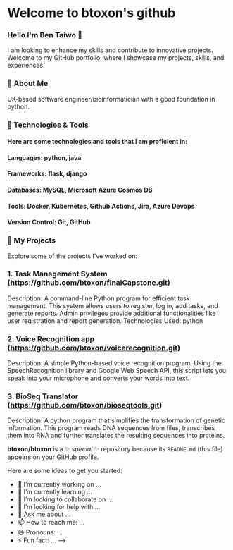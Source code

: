 

# Welcome to btoxon's github


### Hello I'm Ben Taiwo 👋
I am looking to enhance my skills and contribute to innovative projects. Welcome to my GitHub portfolio, where I showcase my projects, skills, and experiences.


### 🚀 About Me
UK-based software engineer/bioinformatician with a good foundation in python.



### 🔧 Technologies & Tools
#### Here are some technologies and tools that I am proficient in:
#### Languages: python, java
#### Frameworks: flask, django
#### Databases: MySQL, Microsoft Azure Cosmos DB
#### Tools: Docker, Kubernetes, Github Actions, Jira, Azure Devops
#### Version Control: Git, GitHub




### 🌱 My Projects
Explore some of the projects I've worked on:

### 1. Task Management System (https://github.com/btoxon/finalCapstone.git)

Description: A command-line Python program for efficient task management. This system allows users to register, log in, add tasks, and generate reports. Admin privileges provide additional functionalities like user registration and report generation.
Technologies Used: python


### 2. Voice Recognition app (https://github.com/btoxon/voicerecognition.git)

Description: A simple Python-based voice recognition program. Using the SpeechRecognition library and Google Web Speech API, this script lets you speak into your microphone and converts your words into text.


### 3. BioSeq Translator (https://github.com/btoxon/bioseqtools.git)

Description: A python program that simplifies the transformation of genetic information. This program reads DNA sequences from files, transcribes them into RNA and further translates the resulting sequences into proteins.


**btoxon/btoxon** is a ✨ _special_ ✨ repository because its `README.md` (this file) appears on your GitHub profile.

Here are some ideas to get you started:

- 🔭 I’m currently working on ...
- 🌱 I’m currently learning ...
- 👯 I’m looking to collaborate on ...
- 🤔 I’m looking for help with ...
- 💬 Ask me about ...
- 📫 How to reach me: ...
- 😄 Pronouns: ...
- ⚡ Fun fact: ...
-->
